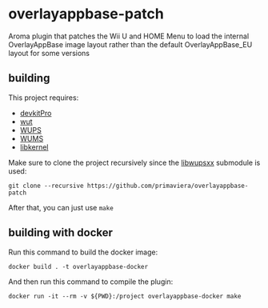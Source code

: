 # overlayappbase-patch

Aroma plugin that patches the Wii U and HOME Menu to load the internal OverlayAppBase image layout rather than the default OverlayAppBase_EU layout for some versions

## building

This project requires:
- [devkitPro](https://devkitpro.org)
- [wut](https://github.com/devkitPro/wut)
- [WUPS](https://github.com/wiiu-env/WiiUPluginSystem)
- [WUMS](https://github.com/wiiu-env/WiiUModuleSystem)
- [libkernel](https://github.com/wiiu-env/libkernel)

Make sure to clone the project recursively since the [libwupsxx](https://github.com/dkosmari/libwupsxx) submodule is used:

``git clone --recursive https://github.com/primaviera/overlayappbase-patch``

After that, you can just use ``make``

## building with docker

Run this command to build the docker image:

```
docker build . -t overlayappbase-docker
```

And then run this command to compile the plugin:

```
docker run -it --rm -v ${PWD}:/project overlayappbase-docker make
```
